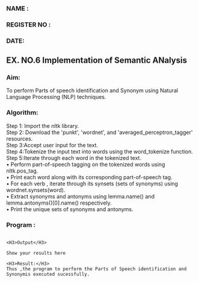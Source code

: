 ### NAME :
### REGISTER NO :
### DATE:

## EX. NO.6         Implementation of Semantic ANalysis

### Aim: 
To perform Parts of speech identification and Synonym using Natural Language Processing (NLP) techniques.

### Algorithm:
Step 1: Import the nltk library.</br>
Step 2: Download the 'punkt', 'wordnet', and 'averaged_perceptron_tagger' resources.</br>
Step 3:Accept user input for the text.</br>
Step 4:Tokenize the input text into words using the word_tokenize function.</br>
Step 5:Iterate through each word in the tokenized text.</br>
•	Perform part-of-speech tagging on the tokenized words using nltk.pos_tag.</br>
•	Print each word along with its corresponding part-of-speech tag.</br>
•	For each verb , iterate through its synsets (sets of synonyms) using wordnet.synsets(word).</br>
•	Extract synonyms and antonyms using lemma.name() and lemma.antonyms()[0].name() respectively.</br>
•	Print the unique sets of synonyms and antonyms.</br>

### Program :
```

<H3>Output</H3>

Show your results here

<H3>Result:</H3>
Thus ,the program to perform the Parts of Speech identification and Synonymis executed sucessfully.
